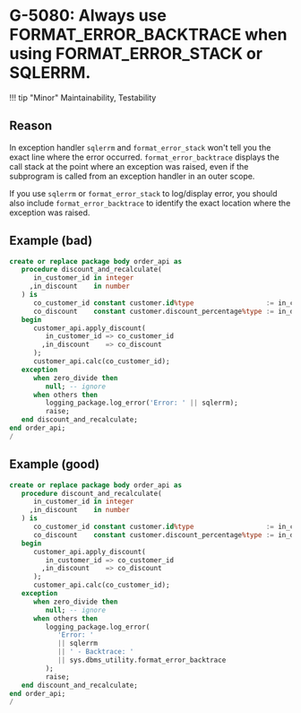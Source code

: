 # G-5080: Always use FORMAT_ERROR_BACKTRACE when using FORMAT_ERROR_STACK or SQLERRM.

!!! tip "Minor"
    Maintainability, Testability

## Reason

In exception handler `sqlerrm` and `format_error_stack` won't tell you the exact line where the error occurred. `format_error_backtrace` displays the call stack at the point where an exception was raised, even if the subprogram is called from an exception handler in an outer scope.

If you use `sqlerrm` or `format_error_stack` to log/display error, you should also include `format_error_backtrace` to identify the exact location where the exception was raised.

## Example (bad)

``` sql
create or replace package body order_api as
   procedure discount_and_recalculate(
      in_customer_id in integer
     ,in_discount    in number
   ) is
      co_customer_id constant customer.id%type                  := in_customer_id;
      co_discount    constant customer.discount_percentage%type := in_discount;
   begin
      customer_api.apply_discount(
         in_customer_id => co_customer_id
        ,in_discount    => co_discount
      );
      customer_api.calc(co_customer_id);
   exception
      when zero_divide then
         null; -- ignore
      when others then
         logging_package.log_error('Error: ' || sqlerrm);
         raise;
   end discount_and_recalculate;
end order_api;
/
```

## Example (good)

``` sql
create or replace package body order_api as
   procedure discount_and_recalculate(
      in_customer_id in integer
     ,in_discount    in number
   ) is
      co_customer_id constant customer.id%type                  := in_customer_id;
      co_discount    constant customer.discount_percentage%type := in_discount;
   begin
      customer_api.apply_discount(
         in_customer_id => co_customer_id
        ,in_discount    => co_discount
      );
      customer_api.calc(co_customer_id);
   exception
      when zero_divide then
         null; -- ignore
      when others then
         logging_package.log_error(
            'Error: '
            || sqlerrm
            || ' - Backtrace: '
            || sys.dbms_utility.format_error_backtrace
         );
         raise;
   end discount_and_recalculate;
end order_api;
/
```
